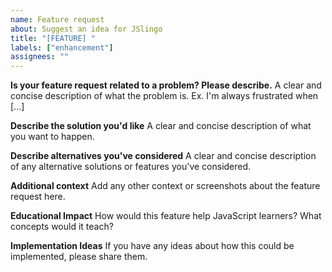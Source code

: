 ```yaml
---
name: Feature request
about: Suggest an idea for JSlingo
title: "[FEATURE] "
labels: ["enhancement"]
assignees: ""
---
```


**Is your feature request related to a problem? Please describe.**
A clear and concise description of what the problem is. Ex. I'm always frustrated when [...]

**Describe the solution you'd like**
A clear and concise description of what you want to happen.

**Describe alternatives you've considered**
A clear and concise description of any alternative solutions or features you've considered.

**Additional context**
Add any other context or screenshots about the feature request here.

**Educational Impact**
How would this feature help JavaScript learners? What concepts would it teach?

**Implementation Ideas**
If you have any ideas about how this could be implemented, please share them.
